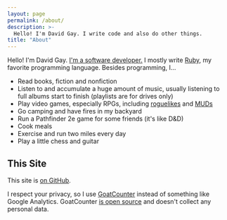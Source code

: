 ```yaml
---
layout: page
permalink: /about/
description: >-
  Hello! I'm David Gay. I write code and also do other things.
title: "About"
---
```


Hello! I'm David Gay. [I'm a software developer.](https://github.com/dtgay) I
mostly write [Ruby](https://www.ruby-lang.org/), my favorite programming
language. Besides programming, I...

* Read books, fiction and nonfiction
* Listen to and accumulate a huge amount of music, usually listening to full
  albums start to finish (playlists are for drives only)
* Play video games, especially RPGs, including
  [roguelikes](https://en.wikipedia.org/wiki/Roguelike) and
  [MUDs](https://en.wikipedia.org/wiki/MUD)
* Go camping and have fires in my backyard
* Run a Pathfinder 2e game for some friends (it's like D&D)
* Cook meals
* Exercise and run two miles every day
* Play a little chess and guitar

## This Site

This site is [on GitHub](https://github.com/dtgay/davidgay.org).

I respect your privacy, so I use [GoatCounter][1] instead of something like
Google Analytics. GoatCounter [is open source][5] and doesn't collect any
personal data.


[1]: https://www.goatcounter.com/
[5]: https://github.com/zgoat/goatcounter
